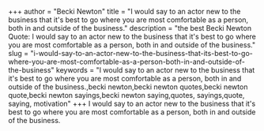 +++
author = "Becki Newton"
title = "I would say to an actor new to the business that it's best to go where you are most comfortable as a person, both in and outside of the business."
description = "the best Becki Newton Quote: I would say to an actor new to the business that it's best to go where you are most comfortable as a person, both in and outside of the business."
slug = "i-would-say-to-an-actor-new-to-the-business-that-its-best-to-go-where-you-are-most-comfortable-as-a-person-both-in-and-outside-of-the-business"
keywords = "I would say to an actor new to the business that it's best to go where you are most comfortable as a person, both in and outside of the business.,becki newton,becki newton quotes,becki newton quote,becki newton sayings,becki newton saying,quotes, sayings,quote, saying, motivation"
+++
I would say to an actor new to the business that it's best to go where you are most comfortable as a person, both in and outside of the business.
